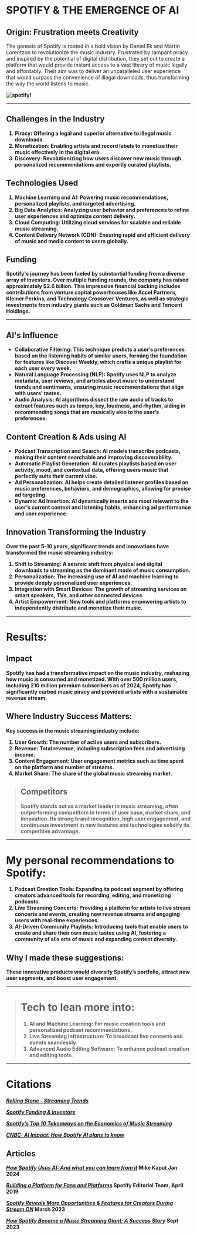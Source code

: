# SPOTIFY & THE EMERGENCE OF AI
## Origin: Frustration meets Creativity

<p>The genesis of Spotify is rooted in a bold vision by Daniel Ek and Martin Lorentzon to revolutionize the music industry. Frustrated by rampant piracy and inspired by the potential of digital distribution, they set out to create a platform that would provide instant access to a vast library of music legally and affordably. Their aim was to deliver an unparalleled user experience that would surpass the convenience of illegal downloads, thus transforming the way the world listens to music.<b>

![spotify!](https://media.licdn.com/dms/image/C5612AQHuI14S9LDQWw/article-inline_image-shrink_1500_2232/0/1640368868854?e=1721865600&v=beta&t=rrzC0HEBzPDNHQU9sQzS5f4d1JkD4ZSfpfR3n6n-zU0)


---

## Challenges in the Industry

1. **Piracy**: Offering a legal and superior alternative to illegal music downloads.
2. **Monetization**: Enabling artists and record labels to monetize their music effectively in the digital era.
3. **Discovery**: Revolutionizing how users discover new music through personalized recommendations and expertly curated playlists.

## Technologies Used

1. **Machine Learning and AI**: Powering music recommendations, personalized playlists, and targeted advertising.
2. **Big Data Analytics**: Analyzing user behavior and preferences to refine user experiences and optimize content delivery.
3. **Cloud Computing**: Utilizing cloud services for scalable and reliable music streaming.
4. **Content Delivery Network (CDN)**: Ensuring rapid and efficient delivery of music and media content to users globally.

## Funding

Spotify's journey has been fueled by substantial funding from a diverse array of investors. Over multiple funding rounds, the company has raised approximately $2.6 billion. This impressive financial backing includes contributions from venture capital powerhouses like Accel Partners, Kleiner Perkins, and Technology Crossover Ventures, as well as strategic investments from industry giants such as Goldman Sachs and Tencent Holdings.


---

## AI's Influence

- Collaborative Filtering: This technique predicts a user’s preferences based on the listening habits of similar users, forming the foundation for features like Discover Weekly, which crafts a unique playlist for each user every week.
- Natural Language Processing (NLP): Spotify uses NLP to analyze metadata, user reviews, and articles about music to understand trends and sentiments, ensuring music recommendations that align with users' tastes.
- Audio Analysis: AI algorithms dissect the raw audio of tracks to extract features such as tempo, key, loudness, and rhythm, aiding in recommending songs that are musically akin to the user’s preferences.

## Content Creation & Ads using AI

- Podcast Transcription and Search: AI models transcribe podcasts, making their content searchable and improving discoverability.
- Automatic Playlist Generation: AI curates playlists based on user activity, mood, and contextual data, offering users music that perfectly suits their current vibe.
- Ad Personalization: AI helps create detailed listener profiles based on music preferences, behaviors, and demographics, allowing for precise ad targeting.
- Dynamic Ad Insertion: AI dynamically inserts ads most relevant to the user’s current context and listening habits, enhancing ad performance and user experience.


## Innovation Transforming the Industry
<p> Over the past 5-10 years, significant trends and innovations have transformed the music streaming industry:<b>

1. **Shift to Streaming**: A seismic shift from physical and digital downloads to streaming as the dominant mode of music consumption.
2. **Personalization**: The increasing use of AI and machine learning to provide deeply personalized user experiences.
3. **Integration with Smart Devices**: The growth of streaming services on smart speakers, TVs, and other connected devices.
4. **Artist Empowerment**: New tools and platforms empowering artists to independently distribute and monetize their music.

---

# Results:
## Impact
Spotify has had a transformative impact on the music industry, reshaping how music is consumed and monetized. With over 500 million users, including 210 million premium subscribers as of 2024, Spotify has significantly curbed music piracy and provided artists with a sustainable revenue stream.

## Where Industry Success Matters: 
Key success in the music streaming industry include:
1. **User Growth**: The number of active users and subscribers.
2. **Revenue**: Total revenue, including subscription fees and advertising income.
3. **Content Engagement**: User engagement metrics such as time spent on the platform and number of streams.
3. **Market Share**: The share of the global music streaming market.

> ## Competitors 
> Spotify stands out as a market leader in music streaming, often outperforming competitors in terms of user base, market share, and innovation. Its strong brand recognition, high user engagement, and continuous investment in new features and technologies solidify its competitive advantage.

---

# My personal recommendations to Spotify:

1. **Podcast Creation Tools**: Expanding its podcast segment by offering creators advanced tools for recording, editing, and monetizing podcasts.
2. **Live Streaming Concerts**: Providing a platform for artists to live stream concerts and events, creating new revenue streams and engaging users with real-time experiences.
3. **AI-Driven Community Playlists**: Introducing tools that enable users to create and share their own music tastes using AI, fostering a community of alls orts of music and expanding content diversity.


##  Why I made these suggestions:
These innovative products would diversify Spotify’s portfolio, attract new user segments, and boost user engagement. 

---



># Tech to lean more into:
>1. **AI and Machine Learning**: For music creation tools and personalized podcast recommendations.
>2. **Live Streaming Infrastructure**: To broadcast live concerts and events seamlessly.
>3. **Advanced Audio Editing Software**: To enhance podcast creation and editing tools.


---

# Citations

[*Rolling Stone - Streaming Trends*](https://www.rollingstone.com/culture-council/articles/next-wave-of-streaming-platforms-1234816716/)

[*Spotify Funding  & Investors*](https://investors.spotify.com/home/default.aspx)

[*Spotify’s Top 10 Takeaways on the Economics of Music Streaming*](https://newsroom.spotify.com/2022-03-24/spotifys-top-10-takeaways-on-the-economics-of-music-streaming-and-2021-royalty-data/)


[*CNBC: AI Impact: How Spotify AI plans to know*](https://www.cnbc.com/2024/04/14/how-spotify-ai-plans-to-know-whats-going-on-inside-your-head.html)

## **Articles**
[*How Spotify Usus AI: And what you can learn from it*](https://www.marketingaiinstitute.com/blog/spotify-artificial-intelligence) 
Mike Kaput Jan 2024

[*Building a Platform for Fans and Platforms*](https://ads.spotify.com/en-US/news-and-insights/building-a-platform-for-fans-and-brands/)
Spotify Editorial Team, April 2019

[*Spotify Reveals More Opportunities & Features for Creators During Stream ON*](https://pr-newsroom-wp.appspot.com/2023-03-08/stream-on-announcements-new-features-updates-2023-event/)
March 2023

[*How Spotify Became a Music Streaming Giant: A Success Story*](https://medium.com/@jimmhouseyy/how-spotify-became-a-music-streaming-giant-a-success-story-dfe4c6238122#:~:text=Spotify%20was%20founded%20in%202006,the%20future%20of%20music%20consumption)
Sept 2023